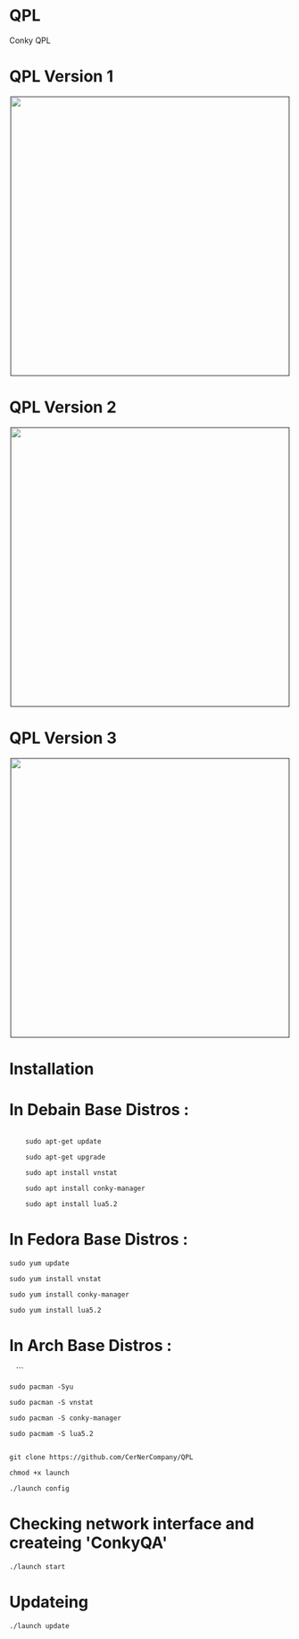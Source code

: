 # QPL
Conky QPL


# QPL Version 1

<div align="center"><a href=""><img src="http://s9.picofile.com/file/8326270942/DeepinScreenshot_20180513230716.png" width="500"></a></div>




# QPL Version 2

<div align="center"><a href=""><img src="http://s9.picofile.com/file/8338031800/Screenshot_from_2018_09_23_13_23_46.png" width="500"></a></div>



# QPL Version 3

<div align="center"><a href=""><img src="http://s8.picofile.com/file/8330540200/DeepinScreenshot_20180630152150.png" width="500"></a></div>



# Installation


# In Debain Base Distros :
```

    sudo apt-get update 
 
    sudo apt-get upgrade

    sudo apt install vnstat 

    sudo apt install conky-manager
    
    sudo apt install lua5.2

 ```
# In Fedora Base Distros :

    sudo yum update

    sudo yum install vnstat

    sudo yum install conky-manager
    
    sudo yum install lua5.2



# In Arch Base Distros :
    ```
    
    sudo pacman -Syu

    sudo pacman -S vnstat

    sudo pacman -S conky-manager
    
    sudo pacmam -S lua5.2


 ```

 git clone https://github.com/CerNerCompany/QPL
 
 chmod +x launch
 
 ./launch config
```




 # Checking network interface and createing 'ConkyQA'
 ```
 ./launch start
 
 ```

# Updateing 

``` 
./launch update

```
